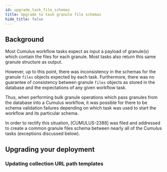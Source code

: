 ```yaml
---
id: upgrade_task_file_schemas
title: Upgrade to task granule file schemas
hide_title: false
---
```


## Background

Most Cumulus workflow tasks expect as input a payload of granule(s) which contain the files for each granule. Most tasks also return this same granule structure as output.

However, up to this point, there was inconsistency in the schemas for the granule `files` objects expected by each task. Furthermore, there was no guarantee of consistency between granule `files` objects as stored in the database and the expectations of any given workflow task.

Thus, when performing bulk granule operations which pass granules from the database into a Cumulus workflow, it was possible for there to be schema validation failures depending on which task was used to start the workflow and its particular schema.

In order to rectify this situation, [CUMULUS-2388] was filed and addressed to create a common granule files schema between nearly all of the Cumulus tasks (exceptions discussed below).

## Upgrading your deployment

### Updating collection URL path templates

